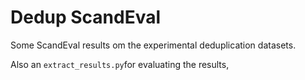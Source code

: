 # Dedup ScandEval
Some ScandEval results om the experimental deduplication datasets.

Also an `extract_results.py`for evaluating the results,

 
